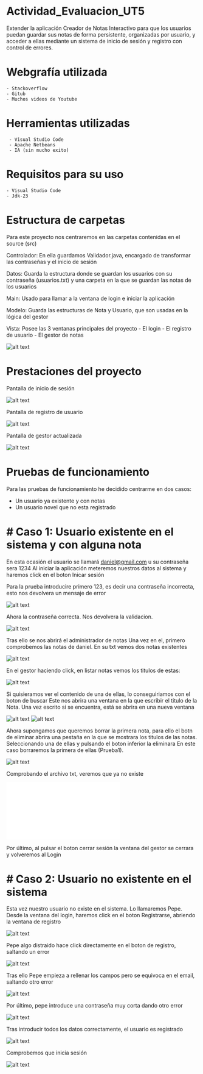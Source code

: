 # Actividad_Evaluacion_UT5

Extender la aplicación Creador de Notas Interactivo para que los usuarios puedan guardar sus notas de forma persistente, organizadas por usuario, y acceder a ellas mediante un sistema de inicio de sesión y registro con control de errores.

# Webgrafía utilizada

    - Stackoverflow
    - Gitub
    - Muchos videos de Youtube

# Herramientas utilizadas

     - Visual Studio Code
     - Apache Netbeans
     - IA (sin mucho exito)
    
# Requisitos para su uso

    - Visual Studio Code
    - Jdk-23

# Estructura de carpetas

Para este proyecto nos centraremos en las carpetas contenidas en el source (src)

Controlador:
        En ella guardamos Validador.java, encargado de transformar las contraseñas y el inicio de sesión
    
Datos:
    Guarda la estructura donde se guardan los usuarios con su contraseña (usuarios.txt) y una carpeta
    en la que se guardan las notas de los usuarios
    
Main:
    Usado para llamar a la ventana de login e iniciar la aplicación
    
Modelo:
    Guarda las estructuras de Nota y Usuario, que son usadas en la lógica del gestor
    
Vista:
    Posee las 3 ventanas principales del proyecto
     - El login
     - El registro de usuario
     - El gestor de notas

![alt text](imag/estructura_carpetas.png)

# Prestaciones del proyecto

Pantalla de inicio de sesión

![alt text](imag/inicio_sesion.png)

Pantalla de registro de usuario

![alt text](imag/registro.png)

Pantalla de gestor actualizada

![alt text](imag/gestor)


# Pruebas de funcionamiento

Para las pruebas de funcionamiento he decidido centrarme en dos casos: 

- Un usuario ya existente y con notas
- Un usuario novel que no esta registrado

  
# # Caso 1: Usuario existente en el sistema y con alguna nota

En esta ocasión el usuario se llamará daniel@gmail.com u su contraseña sera 1234
Al iniciar la aplicación meteremos nuestros datos al sistema y haremos click en el boton Inicar sesión

Para la prueba introducire primero 123, es decir una contraseña incorrecta, esto nos devolvera un mensaje de error

![alt text](imag/daniel2.png)

Ahora la contraseña correcta. Nos devolvera la validacion.

![alt text](imag/daniel1.png)

Tras ello se nos abrirá el administrador de notas
Una vez en el, primero comprobemos las notas de daniel. En su txt vemos dos notas existentes

![alt text](imag/daniel3.png)

En el gestor haciendo click, en listar notas vemos los titulos de estas:

![alt text](imag/daniel4.png)

Si quisieramos ver el contenido de una de ellas, lo conseguiriamos con el boton de buscar
Este nos abrira una ventana en la que escribir el titulo de la Nota. Una vez escrito si se encuentra,
está se abrira en una nueva ventana

![alt text](imag/daniel5.png)
![alt text](imag/daniel6.png)

Ahora supongamos que queremos borrar la primera nota, para ello el botn de eliminar abrira una pestaña
en la que se mostrara los titulos de las notas. Seleccionando una de ellas y pulsando el boton inferior la eliminara
En este caso borraremos la primera de ellas (Prueba1).

![alt text](imag/daniel7.png)

Comprobando el archivo txt, veremos que ya no existe

![alt text](imag/daniel8.txt)

Por último, al pulsar el boton cerrar sesión la ventana del gestor se cerrara y volveremos al Login


# # Caso 2: Usuario no existente en el sistema

Esta vez nuestro usuario no existe en el sistema. Lo llamaremos Pepe.
Desde la ventana del login, haremos click en el boton Registrarse, abriendo la ventana de registro

![alt text](imag/pepe1.png)

Pepe algo distraido hace click directamente en el boton de registro, saltando un error

![alt text](imag/pepe2.png)

Tras ello Pepe empieza a rellenar los campos pero se equivoca en el email, saltando otro error

![alt text](imag/pepe3.png)

Por último, pepe introduce una contraseña muy corta dando otro error

![alt text](imag/pepe4.png)

Tras introducir todos los datos correctamente, el usuario es registrado

![alt text](imag/pepe5.png)

Comprobemos que inicia sesión

![alt text](imag/pepe6.png)






